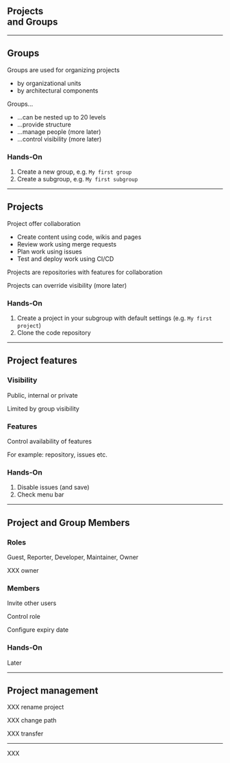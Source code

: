 <!-- .slide: class="vertical-center" -->

<i class="fa-duotone fa-building fa-8x fa-duotone-colors" style="float: right; color: grey;"></i>

## Projects <br>and Groups

---

## Groups

<i class="fa-duotone fa-list-tree fa-4x fa-duotone-colors" style="float: right;"></i>

Groups [<i class="fa-solid fa-arrow-up-right-from-square"></i>](https://docs.gitlab.com/ee/user/group/subgroups/) are used for organizing projects

- by organizational units
- by architectural components

Groups...

- ...can be nested up to 20 levels
- ...provide structure
- ...manage people (more later)
- ...control visibility (more later)

### Hands-On

1. Create a new group, e.g. `My first group`
1. Create a subgroup, e.g. `My first subgroup`

---

## Projects

<i class="fa-duotone fa-people-roof fa-4x fa-duotone-colors-inverted" style="float: right;"></i>

Project [<i class="fa-solid fa-arrow-up-right-from-square"></i>](https://docs.gitlab.com/ee/user/project/) offer collaboration

- Create content using code, wikis and pages
- Review work using merge requests
- Plan work using issues
- Test and deploy work using CI/CD

Projects are repositories with features for collaboration

Projects can override visibility (more later)

### Hands-On

1. Create a project in your subgroup with default settings (e.g. `My first project`)
1. Clone the code repository

---

## Project features

<i class="fa-duotone fa-light-switch-on fa-4x fa-duotone-colors-inverted" style="float: right;"></i>

### Visibility

Public, internal or private

Limited by group visibility

### Features

Control availability of features

For example: repository, issues etc.

### Hands-On

1. Disable issues (and save)
1. Check menu bar

---

## Project and Group Members

<i class="fa-duotone fa-id-badge fa-4x fa-duotone-colors" style="float: right;"></i>

### Roles

Guest, Reporter, Developer, Maintainer, Owner

XXX owner

### Members

Invite other users

Control role

Configure expiry date

### Hands-On

Later <i class="fa-duotone fa-face-grin-tongue-wink fa-duotone-colors"></i>

---

## Project management

<i class="fa-duotone fa-user-tie fa-4x fa-duotone-colors" style="float: right;"></i>

XXX rename project

XXX change path

XXX transfer

---

XXX
